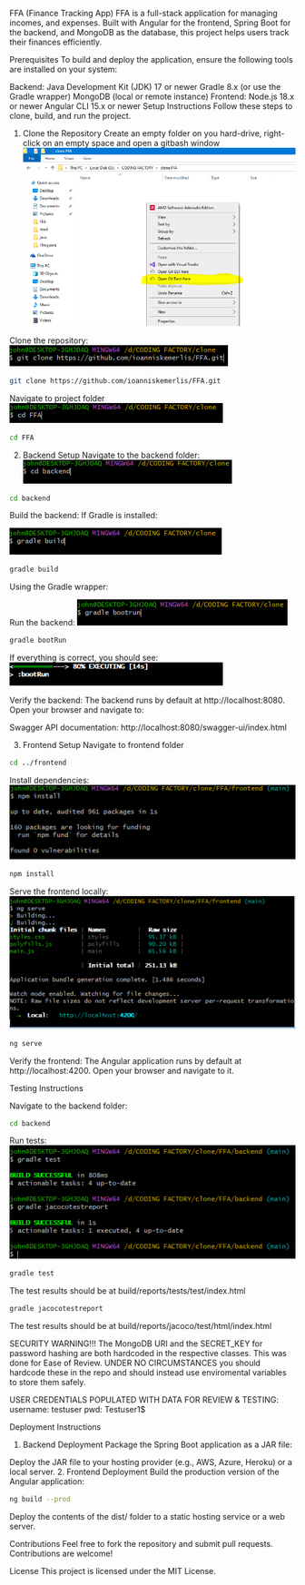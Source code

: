 FFA (Finance Tracking App)
FFA is a full-stack application for managing incomes, and expenses. Built with Angular for the frontend, Spring Boot for the backend, and MongoDB as the database, this project helps users track their finances efficiently.

Prerequisites
To build and deploy the application, ensure the following tools are installed on your system:

Backend:
Java Development Kit (JDK) 17 or newer
Gradle 8.x (or use the Gradle wrapper)
MongoDB (local or remote instance)
Frontend:
Node.js 18.x or newer
Angular CLI 15.x or newer
Setup Instructions
Follow these steps to clone, build, and run the project.

1. Clone the Repository
Create an empty folder on you hard-drive, right-click on an empty space and open a gitbash window
![Folder Screenshot](https://github.com/ioanniskemerlis/FFA/blob/main/images/folder.PNG?raw=true "Folder Screenshot")

Clone the repository:
![Clone the repository Screenshot](https://github.com/ioanniskemerlis/FFA/blob/main/images/clone.PNG?raw=true "Clone the repository Screenshot")
```bash
git clone https://github.com/ioanniskemerlis/FFA.git
```

Navigate to project folder
![Navigate to folder Screenshot](https://github.com/ioanniskemerlis/FFA/blob/main/images/navigate.png?raw=true "Navigate to folder Screenshot")
```bash
cd FFA
```

2. Backend Setup
Navigate to the backend folder:
![Navigate to backend Screenshot](https://github.com/ioanniskemerlis/FFA/blob/main/images/navigate2.png?raw=true "Navigate to backend Screenshot")
```bash
cd backend
```

Build the backend:
If Gradle is installed:

![Building the backend Screenshot](https://github.com/ioanniskemerlis/FFA/blob/main/images/gbuild.PNG?raw=true "Building the backend Screenshot")
```bash
gradle build
```
Using the Gradle wrapper:


Run the backend:
![Running the backend Screenshot](https://github.com/ioanniskemerlis/FFA/blob/main/images/grun.png?raw=true "Running the backend Screenshot")
```bash
gradle bootRun
```

If everything is correct, you should see: 
![Running the backend result Screenshot](https://github.com/ioanniskemerlis/FFA/blob/main/images/grun1.png?raw=true "Running the backend result Screenshot")

Verify the backend:
The backend runs by default at http://localhost:8080. Open your browser and navigate to:

Swagger API documentation: http://localhost:8080/swagger-ui/index.html


3. Frontend Setup
Navigate to frontend folder
```bash
cd ../frontend
```

Install dependencies:
![Install dependencies Screenshot](https://github.com/ioanniskemerlis/FFA/blob/main/images/installdep.png?raw=true "Install dependencies Screenshot")
```bash
npm install
```


Serve the frontend locally:
![Serving the frontend Screenshot](https://github.com/ioanniskemerlis/FFA/blob/main/images/serve.png?raw=true "Serving the frontend Screenshot")
```bash
ng serve
```

Verify the frontend:
The Angular application runs by default at http://localhost:4200. Open your browser and navigate to it.


Testing Instructions

Navigate to the backend folder:
```bash
cd backend
```
Run tests:
![Tests Screenshot](https://github.com/ioanniskemerlis/FFA/blob/main/images/tests.png?raw=true "Tests Screenshot")
```bash
gradle test
```

The test results should be at build/reports/tests/test/index.html

```bash
gradle jacocotestreport
```
The test results should be at build/reports/jacoco/test/html/index.html


SECURITY WARNING!!!
The MongoDB URI and the SECRET_KEY for password hashing are both hardcoded in the respective classes. This was done for Ease of Review.
UNDER NO CIRCUMSTANCES you should hardcode these in the repo and should instead use enviromental variables to store them safely.

USER CREDENTIALS POPULATED WITH DATA FOR REVIEW & TESTING:
username: testuser
pwd: Testuser1$


Deployment Instructions
1. Backend Deployment
Package the Spring Boot application as a JAR file:

Deploy the JAR file to your hosting provider (e.g., AWS, Azure, Heroku) or a local server.
2. Frontend Deployment
Build the production version of the Angular application:

```bash
ng build --prod
```
Deploy the contents of the dist/ folder to a static hosting service or a web server.



Contributions
Feel free to fork the repository and submit pull requests. Contributions are welcome!

License
This project is licensed under the MIT License.